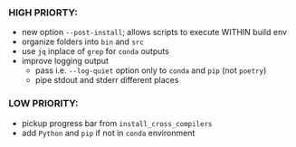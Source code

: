 ### HIGH PRIORTY:
- new option `--post-install`;
  allows scripts to execute WITHIN build env
- organize folders into `bin` and `src`
- use `jq` inplace of `grep` for `conda` outputs
- improve logging output
  - pass i.e. `--log-quiet` option only to `conda` and `pip` (not `poetry`)
  - pipe stdout and stderr different places
### LOW PRIORITY:
- pickup progress bar from `install_cross_compilers`
- add `Python` and `pip` if not in `conda` environment
